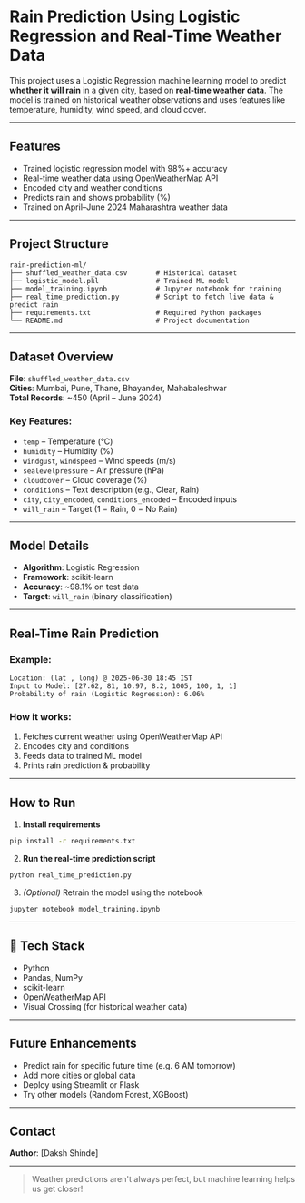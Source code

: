 
# Rain Prediction Using Logistic Regression and Real-Time Weather Data

This project uses a Logistic Regression machine learning model to predict **whether it will rain** in a given city, based on **real-time weather data**. The model is trained on historical weather observations and uses features like temperature, humidity, wind speed, and cloud cover.

---

## Features

- Trained logistic regression model with 98%+ accuracy  
- Real-time weather data using OpenWeatherMap API  
- Encoded city and weather conditions  
- Predicts rain and shows probability (%)  
- Trained on April–June 2024 Maharashtra weather data  

---

## Project Structure

```
rain-prediction-ml/
├── shuffled_weather_data.csv       # Historical dataset
├── logistic_model.pkl              # Trained ML model
├── model_training.ipynb            # Jupyter notebook for training
├── real_time_prediction.py         # Script to fetch live data & predict rain
├── requirements.txt                # Required Python packages
└── README.md                       # Project documentation
```

---

## Dataset Overview

**File**: `shuffled_weather_data.csv`  
**Cities**: Mumbai, Pune, Thane, Bhayander, Mahabaleshwar  
**Total Records**: ~450 (April – June 2024)

### Key Features:
- `temp` – Temperature (°C)  
- `humidity` – Humidity (%)  
- `windgust`, `windspeed` – Wind speeds (m/s)  
- `sealevelpressure` – Air pressure (hPa)  
- `cloudcover` – Cloud coverage (%)  
- `conditions` – Text description (e.g., Clear, Rain)  
- `city`, `city_encoded`, `conditions_encoded` – Encoded inputs  
- `will_rain` – Target (1 = Rain, 0 = No Rain)

---

## Model Details

- **Algorithm**: Logistic Regression  
- **Framework**: scikit-learn  
- **Accuracy**: ~98.1% on test data  
- **Target**: `will_rain` (binary classification)

---

## Real-Time Rain Prediction

### Example:

```
Location: (lat , long) @ 2025-06-30 18:45 IST  
Input to Model: [27.62, 81, 10.97, 8.2, 1005, 100, 1, 1]  
Probability of rain (Logistic Regression): 6.06%
```

### How it works:
1. Fetches current weather using OpenWeatherMap API
2. Encodes city and conditions
3. Feeds data to trained ML model
4. Prints rain prediction & probability

---

## How to Run

1. **Install requirements**
```bash
pip install -r requirements.txt
```

2. **Run the real-time prediction script**
```bash
python real_time_prediction.py
```

3. *(Optional)* Retrain the model using the notebook
```bash
jupyter notebook model_training.ipynb
```

---

## 🔧 Tech Stack

- Python
- Pandas, NumPy
- scikit-learn
- OpenWeatherMap API
- Visual Crossing (for historical weather data)

---

## Future Enhancements

- Predict rain for specific future time (e.g. 6 AM tomorrow)
- Add more cities or global data
- Deploy using Streamlit or Flask
- Try other models (Random Forest, XGBoost)

---

## Contact

**Author**: [Daksh Shinde]  

---

> Weather predictions aren't always perfect, but machine learning helps us get closer! 

